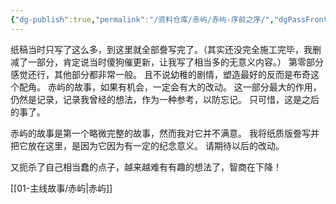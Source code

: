 ```yaml
---
{"dg-publish":true,"permalink":"/资料仓库/赤屿/赤屿-序前之序/","dgPassFrontmatter":true,"noteIcon":"","created":"2024-11-24T11:10:02.312+08:00","updated":"2024-11-24T11:22:29.000+08:00"}
---
```



纸稿当时只写了这么多，到这里就全部誊写完了。（其实还没完全施工完毕，我删减了一部分，肯定说当时傻狗催更新，让我写了相当多的无意义内容。）
第零部分感觉还行，其他部分都非常一般。
且不说幼稚的剧情，塑造最好的反而是布奇这个配角。
赤屿的故事，如果有机会，一定会有大的改动。
这一部分最大的作用，仍然是记录，记录我曾经的想法，作为一种参考，以防忘记。
只可惜，这是之后的事了。

赤屿的故事是第一个略微完整的故事，然而我对它并不满意。
我将纸质版誊写并把它放在这里，是因为它因为有一定的纪念意义。
请期待以后的改动。

又扼杀了自己相当蠢的点子，越来越难有有趣的想法了，智商在下降！

[[01-主线故事/赤屿\|赤屿]]